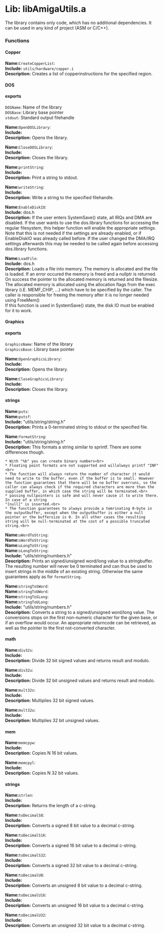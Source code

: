 # Lib: libAmigaUtils.a

The library contains only code, which has no additional dependencies. It can be used in any kind of project (ASM or C/C++).

### Functions

#### Copper

**Name:**`CreateCopperList`:<br>
**Include:** `utils/hardware/copper.i`<br>
**Description:** Creates a list of copperinstructions for the specified region.<br>

#### DOS

#### exports<br>
`DOSName`: Name of the library<br>
`DOSBase`: Library base pointer<br>
`stdout`: Standard output filehandle<br>

**Name:**`OpenDOSLibrary`:<br>
**Include:** <br>
**Description:** Opens the library.<br>

**Name:**`CloseDOSLibrary`:<br>
**Include:** <br>
**Description:** Closes the library.<br>

**Name:**`printString`:<br>
**Include:** <br>
**Description:** Print a string to stdout.<br>

**Name:**`writeString`:<br>
**Include:** <br>
**Description:** Write a string to the specified filehandle.<br>

**Name:**`EnableDiskIO`:<br>
**Include:** dos.h<br>
**Description:** If the user enters SystemSave() state, all IRQs and DMA are disabled. If the user wants to use the dos.library functions for accessing the regular filesystem, this helper function will enable the appropriate settings.<br>
Note that this is not needed if the settings are already enabled, or if EnableDiskIO was already called before. If the user changed the DMA/IRQ settings afterwards this may be needed to be called again before accessing dos.library functions.

**Name:**`LoadFile`:<br>
**Include:** dos.h<br>
**Description:** Loads a file into memory. The memory is allocated and the file is loaded. If an error occured the memory is freed and a nullptr is returned.<br> On success the pointer to the allocated memory is returned and the filesize.
The allocated memory is allocated using the allocation flags from the exec library (i.E. MEMF_CHIP, ...) which have to be specified by the caller. The caller is responsible for freeing the memory after it is no longer needed using FreeMem()<br>
If this function is used in SystemSave() state, the disk IO must be enabled for it to work.

#### Graphics

#### exports<br>
`GraphicsName`: Name of the library<br>
`GraphicsBase`: Library base pointer<br>

**Name:**`OpenGraphicsLibrary`:<br>
**Include:** <br>
**Description:** Opens the library.<br>

**Name:**`CloseGraphicsLibrary`:<br>
**Include:** <br>
**Description:** Closes the library.<br>

#### strings

**Name:**`puts`:<br>
**Name:**`putsf`:<br>
**Include:** "utils/string/string.h"<br>
**Description:** Prints a 0-terminated string to stdout or the specified file.

**Name:**`formatString`:<br>
**Include:** "utils/string/string.h"<br>
**Description:** This formats a string similar to sprintf. There are some differences though.<br>

	* With "%b" you can create binary numbers<br>
	* Floating point formats are not supported and willalways printf "INF"<br>
	* The function will always return the number of character it would need to write to the buffer, even if the buffer is to small. However the function guarantees that there will be no buffer overruns, so the caller can always check if the required characters are more than the supplied buffer, in which case the string will be terminated.<br>
	* passing nullpointers is safe and will never cause it to write there. In case of a string 
	"[null]" is inserted.<br>
	* The function guarantees to always provide a temrinating 0-byte in the outputbuffer, except when the outputbuffer is either a null pointer or the buffersize is 0. In all other cases the resulting string will be null-terminated at the cost of a possible truncated string.<br>

**Name:**`uWordToString`:<br>
**Name:**`sWordToString`:<br>
**Name:**`uLongToString`:<br>
**Name:**`sLongToString`:<br>
**Include:** "utils/string/numbers.h"<br>
**Description:** Prints an signed/unsigned word/long value to a stringbuffer. The resulting number will never be 0 terminated and can thus be used to insert strings in the middle of an existing string. Otherwise the same guarantees apply as for `formatString`.

**Name:**`stringToSWord`:<br>
**Name:**`stringToUWord`:<br>
**Name:**`stringToSLong`:<br>
**Name:**`stringToULong`:<br>
**Include:** "utils/string/numbers.h"<br>
**Description:** Converts a string to a signed/unsigned word/long value. The conversions stops on the first non-numeric character for the given base, or if an overflow would occur. An appropriate returncode can be retrieved, as well as the pointer to the first not-converted character.

#### math

**Name:**`div32s`:<br>
**Include:** <br>
**Description:** Divide 32 bit signed values and returns result and modulo.

**Name:**`div32u`:<br>
**Include:** <br>
**Description:** Divide 32 bit unsigned values and returns result and modulo.

**Name:**`mult32s`:<br>
**Include:** <br>
**Description:** Multiplies 32 bit signed values.

**Name:**`mult32u`:<br>
**Include:** <br>
**Description:** Multiplies 32 bit unsigned values.

#### mem

**Name:**`memcpyw`:<br>
**Include:** <br>
**Description:** Copies N 16 bit values.

**Name:**`memcpyl`:<br>
**Include:** <br>
**Description:** Copies N 32 bit values.

#### strings

**Name:**`strlen`:<br>
**Include:** <br>
**Description:** Returns the length of a c-string.

**Name:**`toDecimalS8`:<br>
**Include:** <br>
**Description:** Converts a signed 8 bit value to a decimal c-string.

**Name:**`toDecimalS16`:<br>
**Include:** <br>
**Description:** Converts a signed 16 bit value to a decimal c-string.

**Name:**`toDecimalS32`:<br>
**Include:** <br>
**Description:** Converts a signed 32 bit value to a decimal c-string.

**Name:**`toDecimalU8`:<br>
**Include:** <br>
**Description:** Converts an unsigned 8 bit value to a decimal c-string.

**Name:**`toDecimalU16`:<br>
**Include:** <br>
**Description:** Converts an unsigned 16 bit value to a decimal c-string.

**Name:**`toDecimalU32`:<br>
**Include:** <br>
**Description:** Converts an unsigned 32 bit value to a decimal c-string.
